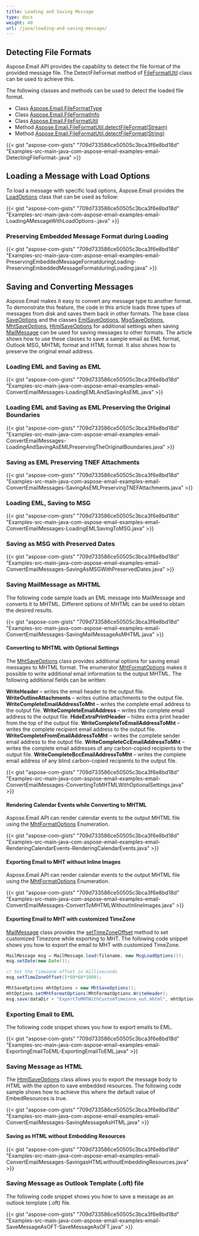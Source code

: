 ```yaml
---
title: Loading and Saving Message
type: docs
weight: 40
url: /java/loading-and-saving-message/
---
```


## **Detecting File Formats**
Aspose.Email API provides the capability to detect the file format of the provided message file. The DetectFileFormat method of [FileFormatUtil](https://apireference.aspose.com/java/email/com.aspose.email/fileformatutil) class can be used to achieve this.

The following classes and methods can be used to detect the loaded file format.

- Class [Aspose.Email.FileFormatType](https://apireference.aspose.com/java/email/com.aspose.email/fileformattype)
- Class [Aspose.Email.FileFormatInfo](https://apireference.aspose.com/java/email/com.aspose.email/fileformatinfo)
- Class [Aspose.Email.FileFormatUtil](https://apireference.aspose.com/java/email/com.aspose.email/fileformatutil)
- Method [Aspose.Email.FileFormatUtil.detectFileFormat(Stream)](https://apireference.aspose.com/java/email/com.aspose.email/FileFormatUtil#detectFileFormat\(java.io.InputStream\))
- Method [Aspose.Email.FileFormatUtil.detectFileFormat(String)](https://apireference.aspose.com/java/email/com.aspose.email/FileFormatUtil#detectFileFormat\(java.lang.String\))



{{< gist "aspose-com-gists" "709d733586ce50505c3bca3f6e8bd18d" "Examples-src-main-java-com-aspose-email-examples-email-DetectingFileFormat-.java" >}}
## **Loading a Message with Load Options**
To load a message with specific load options, Aspose.Email provides the [LoadOptions](https://apireference.aspose.com/java/email/com.aspose.email/loadoptions) class that can be used as follow:



{{< gist "aspose-com-gists" "709d733586ce50505c3bca3f6e8bd18d" "Examples-src-main-java-com-aspose-email-examples-email-LoadingAMessageWithLoadOptions-.java" >}}
### **Preserving Embedded Message Format during Loading**
{{< gist "aspose-com-gists" "709d733586ce50505c3bca3f6e8bd18d" "Examples-src-main-java-com-aspose-email-examples-email-PreservingEmbeddedMessageFormatduringLoading-PreservingEmbeddedMessageFormatduringLoading.java" >}}
## **Saving and Converting Messages**
Aspose.Email makes it easy to convert any message type to another format. To demonstrate this feature, the code in this article loads three types of messages from disk and saves them back in other formats. The base class [SaveOptions](https://apireference.aspose.com/java/email/com.aspose.email/saveoptions) and the classes [EmlSaveOptions](https://apireference.aspose.com/java/email/com.aspose.email/emlsaveoptions), [MsgSaveOptions](https://apireference.aspose.com/java/email/com.aspose.email/msgsaveoptions), [MhtSaveOptions](https://apireference.aspose.com/java/email/com.aspose.email/mhtsaveoptions), [HtmlSaveOptions](https://apireference.aspose.com/java/email/com.aspose.email/htmlsaveoptions) for additional settings when saving [MailMessage](https://apireference.aspose.com/java/email/com.aspose.email/mailmessage) can be used for saving messages to other formats. The article shows how to use these classes to save a sample email as EML format, Outlook MSG, MHTML format and HTML format. It also shows how to preserve the original email address.
### **Loading EML and Saving as EML**
{{< gist "aspose-com-gists" "709d733586ce50505c3bca3f6e8bd18d" "Examples-src-main-java-com-aspose-email-examples-email-ConvertEmailMessages-LoadingEMLAndSavingAsEML.java" >}}
### **Loading EML and Saving as EML Preserving the Original Boundaries**
{{< gist "aspose-com-gists" "709d733586ce50505c3bca3f6e8bd18d" "Examples-src-main-java-com-aspose-email-examples-email-ConvertEmailMessages-LoadingAndSavingAsEMLPreservingTheOriginalBoundaries.java" >}}
### **Saving as EML Preserving TNEF Attachments**
{{< gist "aspose-com-gists" "709d733586ce50505c3bca3f6e8bd18d" "Examples-src-main-java-com-aspose-email-examples-email-ConvertEmailMessages-SavingAsEMLPreservingTNEFAttachments.java" >}}
### **Loading EML, Saving to MSG**
{{< gist "aspose-com-gists" "709d733586ce50505c3bca3f6e8bd18d" "Examples-src-main-java-com-aspose-email-examples-email-ConvertEmailMessages-LoadingEMLSavingToMSG.java" >}}
### **Saving as MSG with Preserved Dates**
{{< gist "aspose-com-gists" "709d733586ce50505c3bca3f6e8bd18d" "Examples-src-main-java-com-aspose-email-examples-email-ConvertEmailMessages-SavingAsMSGWithPreservedDates.java" >}}
### **Saving MailMessage as MHTML**
The following code sample loads an EML message into MailMessage and converts it to MHTML. Different options of MHTML can be used to obtain the desired results.

{{< gist "aspose-com-gists" "709d733586ce50505c3bca3f6e8bd18d" "Examples-src-main-java-com-aspose-email-examples-email-ConvertEmailMessages-SavingMailMessageAsMHTML.java" >}}
#### **Converting to MHTML with Optional Settings**
The [MhtSaveOptions](https://apireference.aspose.com/java/email/com.aspose.email/mhtsaveoptions) class provides additional options for saving email messages to MHTML format. The enumerator [MhtFormatOptions](https://apireference.aspose.com/java/email/com.aspose.email/mhtformatoptions) makes it possible to write additional email information to the output MHTML. The following additional fields can be written:

**WriteHeader** – writes the email header to the output file.
**WriteOutlineAttachments** – writes outline attachments to the output file.
**WriteCompleteEmailAddressToMht** – writes the complete email address to the output file.
**WriteCompleteEmailAddress** – writes the complete email address to the output file.
**HideExtraPrintHeader** – hides extra print header from the top of the output file.
**WriteCompleteToEmailAddressToMht** – writes the complete recipient email address to the output file.
**WriteCompleteFromEmailAddressToMht** – writes the complete sender email address to the output file.
**WriteCompleteCcEmailAddressToMht** – writes the complete email addresses of any carbon-copied recipients to the output file.
**WriteCompleteBccEmailAddressToMht** – writes the complete email address of any blind carbon-copied recipients to the output file.

{{< gist "aspose-com-gists" "709d733586ce50505c3bca3f6e8bd18d" "Examples-src-main-java-com-aspose-email-examples-email-ConvertEmailMessages-ConvertingToMHTMLWithOptionalSettings.java" >}}
#### **Rendering Calendar Events while Converting to MHTML**
Aspose.Email API can render calendar events to the output MHTML file using the [MhtFormatOptions](https://apireference.aspose.com/java/email/com.aspose.email/mhtformatoptions) Enumeration.

{{< gist "aspose-com-gists" "709d733586ce50505c3bca3f6e8bd18d" "Examples-src-main-java-com-aspose-email-examples-email-RenderingCalendarEvents-RenderingCalendarEvents.java" >}}
#### **Exporting Email to MHT without Inline Images**
Aspose.Email API can render calendar events to the output MHTML file using the [MhtFormatOptions](https://apireference.aspose.com/java/email/com.aspose.email/mhtformatoptions) Enumeration.

{{< gist "aspose-com-gists" "709d733586ce50505c3bca3f6e8bd18d" "Examples-src-main-java-com-aspose-email-examples-email-ConvertEmailMessages-ConvertToMHTMLWithoutInlineImages.java" >}}
#### **Exporting Email to MHT with customized TimeZone**
[MailMessage](https://apireference.aspose.com/java/email/com.aspose.email/mailmessage) class provides the [setTimeZoneOffset](https://apireference.aspose.com/java/email/com.aspose.email/MailMessage#setTimeZoneOffset\(double\)) method to set customized Timezone while exporting to MHT. The following code snippet shows you how to export the email to MHT with customized TimeZone.


~~~java
MailMessage msg = MailMessage.load(filename, new MsgLoadOptions());
msg.setDate(new Date());

// Set the timezone offset in milliseconds
msg.setTimeZoneOffset(5*60*60*1000);

MhtSaveOptions mhtOptions = new MhtSaveOptions();
mhtOptions.setMhtFormatOptions(MhtFormatOptions.WriteHeader);
msg.save(dataDir + "ExportToMHTWithCustomTimezone_out.mhtml", mhtOptions);
~~~
### **Exporting Email to EML**
The following code snippet shows you how to export emails to EML.

{{< gist "aspose-com-gists" "709d733586ce50505c3bca3f6e8bd18d" "Examples-src-main-java-com-aspose-email-examples-email-ExportingEmailToEML-ExportingEmailToEML.java" >}}
### **Saving Message as HTML**
The [HtmlSaveOptions](https://apireference.aspose.com/java/email/com.aspose.email/htmlsaveoptions) class allows you to export the message body to HTML with the option to save embedded resources. The following code sample shows how to achieve this where the default value of EmbedResources is true.

{{< gist "aspose-com-gists" "709d733586ce50505c3bca3f6e8bd18d" "Examples-src-main-java-com-aspose-email-examples-email-ConvertEmailMessages-SavingMessageAsHTML.java" >}}
#### **Saving as HTML without Embedding Resources**
{{< gist "aspose-com-gists" "709d733586ce50505c3bca3f6e8bd18d" "Examples-src-main-java-com-aspose-email-examples-email-ConvertEmailMessages-SavingasHTMLwithoutEmbeddingResources.java" >}}
### **Saving Message as Outlook Template (.oft) file**
The following code snippet shows you how to save a message as an outlook template (.oft) file.

{{< gist "aspose-com-gists" "709d733586ce50505c3bca3f6e8bd18d" "Examples-src-main-java-com-aspose-email-examples-email-SaveMessageAsOFT-SaveMessageAsOFT.java" >}}
